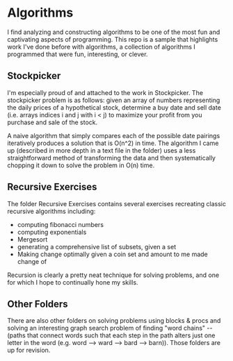 Algorithms
==========

I find analyzing and constructing algorithms to be one of the most fun and captivating aspects of programming. 
This repo is a sample that highlights work I've done before with algorithms, a collection of algorithms I 
programmed that were fun, interesting, or clever.

Stockpicker
-----------
I'm especially proud of and attached to the work in Stockpicker. The stockpicker problem is as follows: given an array of numbers representing the daily prices of a hypothetical stock, determine a buy date and sell date (i.e. arrays indices i and j with i < j) to maximize your profit from you purchase and sale of the stock. 

A naive algorithm that simply compares each of the possible date pairings iteratively produces a solution that is O(n^2) in time. The algorithm I came up (described in more depth in a text file in the folder) uses a less straightforward method of transforming the data and then systematically chopping it down to solve the problem in O(n) time.

Recursive Exercises
------------------
The folder Recursive Exercises contains several exercises recreating classic recursive algorithms including:
- computing fibonacci numbers
- computing exponentials
- Mergesort
- generating a comprehensive list of subsets, given a set
- Making change optimally given a coin set and amount to me made change of

Recursion is clearly a pretty neat technique for solving problems, and one for which I hope to continually hone my skills.

Other Folders
------------
There are also other folders on solving problems using blocks & procs and solving an interesting graph search problem of finding "word chains" -- (paths that connect words such that each step in the path alters just one letter in the word (e.g. word --> ward --> bard --> barn)). Those folders are up for revision.
